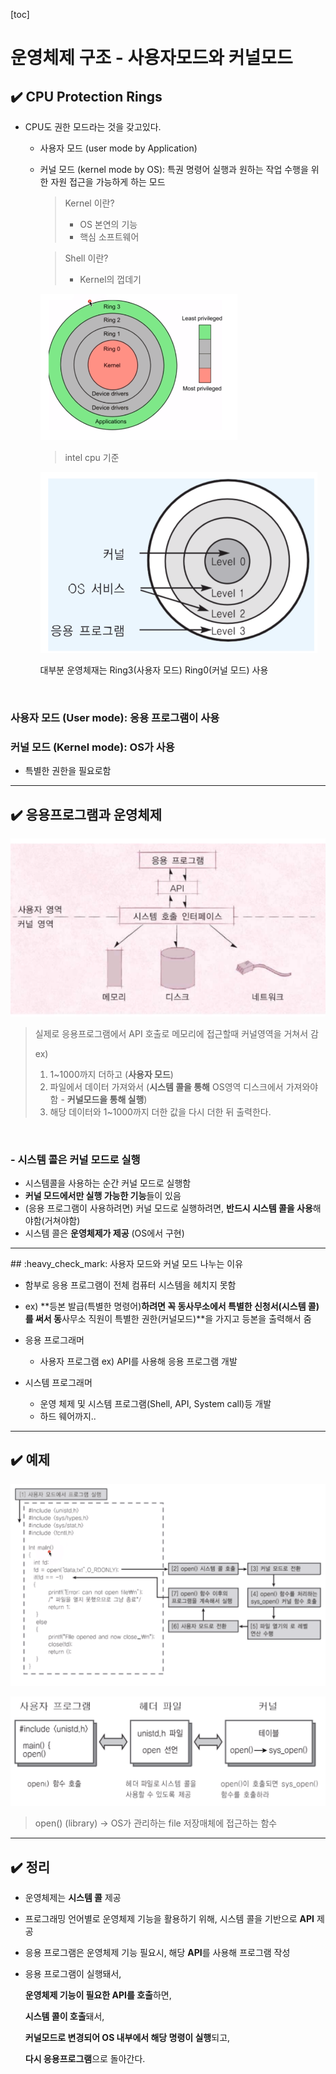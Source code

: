 [toc]

# 운영체제 구조 - 사용자모드와 커널모드

## :heavy_check_mark: CPU Protection Rings

- CPU도 권한 모드라는 것을 갖고있다. 

  - 사용자 모드 (user mode by Application)

  - 커널 모드 (kernel mode by OS): 특권 명령어 실행과 원하는 작업 수행을 위한 자원 접근을 가능하게 하는 모드

    > Kernel 이란?
    >
    > - OS 본연의 기능
    > - 핵심 소프트웨어

    > Shell 이란?
    >
    > - Kernel의 껍데기

    ![image-20210217170400894](assets/image-20210217170400894.png)

    > intel cpu 기준

    ![image-20210217170811040](assets/image-20210217170811040.png)

    대부분 운영체재는 Ring3(사용자 모드) Ring0(커널 모드) 사용

<br>

### 사용자 모드 (User mode): 응용 프로그램이 사용

### 커널 모드 (Kernel mode): OS가 사용

- 특별한 권한을 필요로함



<hr>

## :heavy_check_mark: 응용프로그램과 운영체제

![image-20210217170929238](assets/image-20210217170929238.png)

> 실제로 응용프로그램에서 API 호출로 메모리에 접근할때 커널영역을 거쳐서 감
>
> ex) 
>
> 1. 1~1000까지 더하고 (**사용자 모드**)
> 2. 파일에서 데이터 가져와서 (**시스템 콜을 통해** OS영역 디스크에서 가져와야함 - **커널모드을 통해 실행**)
> 3. 해당 데이터와 1~1000까지 더한 값을 다시 더한 뒤 출력한다.

<br>

### - 시스템 콜은 커널 모드로 실행

* 시스템콜을 사용하는 순간 커널 모드로 실행함
* **커널 모드에서만 실행 가능한 기능**들이 있음
* (응용 프로그램이 사용하려면) 커널 모드로 실행하려면, **반드시 시스템 콜을 사용**해야함(거쳐야함)
* 시스템 콜은 **운영체제가 제공** (OS에서 구현)



<hr>
## :heavy_check_mark: 사용자 모드와 커널 모드 나누는 이유

- 함부로 응용 프로그램이 전체 컴퓨터 시스템을 헤치지 못함
- ex) **등본 발급(특별한 명령어)**하려면 꼭 동사무소에서 **특별한 신청서(시스템 콜)** 를 써서 동**사무소 직원이 특별한 권한(커널모드)**을 가지고 등본을 출력해서 줌



- 응용 프로그래머
  - 사용자 프로그램 ex) API를 사용해 응용 프로그램 개발
- 시스템 프로그래머
  - 운영 체제 및 시스템 프로그램(Shell, API, System call)등 개발
  - 하드 웨어까지..



<hr>

## :heavy_check_mark: 예제


![image-20210217172030877](assets/image-20210217172030877.png)

![image-20210217172447008](assets/image-20210217172447008.png)

> open() (library) -> OS가 관리하는 file 저장매체에 접근하는 함수





<hr>

## :heavy_check_mark: 정리

- 운영체제는 **시스템 콜** 제공

- 프로그래밍 언어별로 운영체제 기능을 활용하기 위해, 시스템 콜을 기반으로 **API** 제공

- 응용 프로그램은 운영체제 기능 필요시, 해당 **API**를 사용해 프로그램 작성

- 응용 프로그램이 실행돼서, 

  **운영체제 기능이 필요한 API를 호출**하면, 

  **시스템 콜이 호출**돼서, 

  **커널모드로 변경되어 OS 내부에서 해당 명령이 실행**되고, 

  **다시 응용프로그램**으로 돌아간다.













